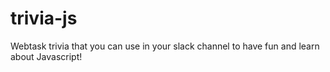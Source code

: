 # trivia-js
Webtask trivia that you can use in your slack channel to have fun and learn about Javascript! 
